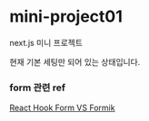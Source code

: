 # mini-project01

next.js 미니 프로젝트

현재 기본 세팅만 되어 있는 상태입니다.

### form 관련 ref

[React Hook Form VS Formik](https://blog.bitsrc.io/react-hook-form-vs-formik-form-builder-library-for-react-23ed559fdae)
